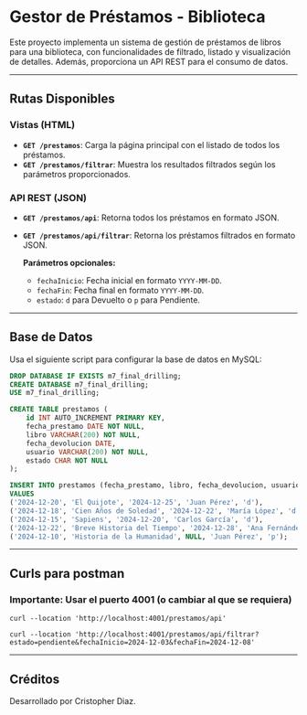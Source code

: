 # Gestor de Préstamos - Biblioteca

Este proyecto implementa un sistema de gestión de préstamos de libros para una biblioteca, con funcionalidades de filtrado, listado y visualización de detalles. Además, proporciona un API REST para el consumo de datos.

---

## Rutas Disponibles

### **Vistas (HTML)**

- **`GET /prestamos`**: Carga la página principal con el listado de todos los préstamos.
- **`GET /prestamos/filtrar`**: Muestra los resultados filtrados según los parámetros proporcionados.

### **API REST (JSON)**

- **`GET /prestamos/api`**: Retorna todos los préstamos en formato JSON.
- **`GET /prestamos/api/filtrar`**: Retorna los préstamos filtrados en formato JSON.

  **Parámetros opcionales:**
  - `fechaInicio`: Fecha inicial en formato `YYYY-MM-DD`.
  - `fechaFin`: Fecha final en formato `YYYY-MM-DD`.
  - `estado`: `d` para Devuelto o `p` para Pendiente.

---

## Base de Datos

Usa el siguiente script para configurar la base de datos en MySQL:

```sql
DROP DATABASE IF EXISTS m7_final_drilling;
CREATE DATABASE m7_final_drilling;
USE m7_final_drilling;

CREATE TABLE prestamos (
    id INT AUTO_INCREMENT PRIMARY KEY,
    fecha_prestamo DATE NOT NULL,
    libro VARCHAR(200) NOT NULL,
    fecha_devolucion DATE,
    usuario VARCHAR(200) NOT NULL,
    estado CHAR NOT NULL
);

INSERT INTO prestamos (fecha_prestamo, libro, fecha_devolucion, usuario, estado)
VALUES
('2024-12-20', 'El Quijote', '2024-12-25', 'Juan Pérez', 'd'),
('2024-12-18', 'Cien Años de Soledad', '2024-12-22', 'María López', 'd'),
('2024-12-15', 'Sapiens', '2024-12-20', 'Carlos García', 'd'),
('2024-12-22', 'Breve Historia del Tiempo', '2024-12-28', 'Ana Fernández', 'd'),
('2024-12-10', 'Historia de la Humanidad', NULL, 'Juan Pérez', 'p');
```

---

## Curls para postman
### Importante: Usar el puerto 4001 (o cambiar al que se requiera)

```curl
curl --location 'http://localhost:4001/prestamos/api'

curl --location 'http://localhost:4001/prestamos/api/filtrar?estado=pendiente&fechaInicio=2024-12-03&fechaFin=2024-12-08'
```

---

## Créditos

Desarrollado por Cristopher Diaz.

